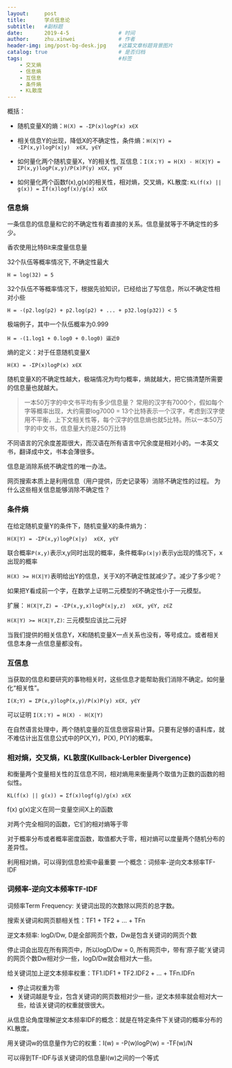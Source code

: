 ```yaml
---
layout:     post
title:      学点信息论
subtitle:   #副标题
date:       2019-4-5 				# 时间
author:     zhu.xinwei 		    	# 作者
header-img: img/post-bg-desk.jpg	#这篇文章标题背景图片
catalog: true 						# 是否归档
tags:								#标签
    - 交叉熵
    - 信息熵
    - 互信息
    - 条件熵
    - KL散度
---
```


概括：
- 随机变量X的熵：`H(X) = -ΣP(x)logP(x) x∈X`

- 相关信息Y的出现，降低X的不确定性，条件熵：`H(X|Y) = -ΣP(x,y)logP(x|y)  x∈X, y∈Y`

- 如何量化两个随机变量X，Y的相关性, 互信息：`I(X；Y) = H(X) - H(X|Y) = ΣP(x,y)logP(x,y)/P(x)P(y) x∈X, y∈Y`

- 如何量化两个函数f(x),g(x)的相关性，相对熵，交叉熵，KL散度: `KL(f(x) || g(x)) = Σf(x)logf(x)/g(x) x∈X`


### 信息熵

一条信息的信息量和它的不确定性有着直接的关系。信息量就等于不确定性的多少。

香农使用比特Bit来度量信息量

32个队伍等概率情况下, 不确定性最大

`H = log(32) = 5`

32个队伍不等概率情况下，根据先验知识，已经给出了写信息，所以不确定性相对小些

`H = -(p2.log(p2) + p2.log(p2) + ... + p32.log(p32)) < 5`

极端例子，其中一个队伍概率为0.999

`H = -(1.log1 + 0.log0 + 0.log0) 逼近0`

熵的定义：对于任意随机变量X

`H(X) = -ΣP(x)logP(x) x∈X`

随机变量X的不确定性越大，极端情况为均匀概率，熵就越大，把它搞清楚所需要的信息量也就越大。

> 一本50万字的中文书平均有多少信息量？
> 常用的汉字有7000个，假如每个字等概率出现，大约需要log7000 = 13个比特表示一个汉字，考虑到汉字使用不平衡，上下文相关性等，每个汉字的信息熵也就5比特。所以一本50万字的中文书，信息量大约是250万比特

不同语言的冗余度差距很大，而汉语在所有语言中冗余度是相对小的。一本英文书，翻译成中文，书本会薄很多。

信息是消除系统不确定性的唯一办法。

网页搜索本质上是利用信息（用户提供，历史记录等）消除不确定性的过程。 为什么这些相关信息能够消除不确定性？

### 条件熵


在给定随机变量Y的条件下，随机变量X的条件熵为：

`H(X|Y) = -ΣP(x,y)logP(x|y)  x∈X, y∈Y`

联合概率`P(x,y)`表示x,y同时出现的概率，条件概率`p(x|y)`表示y出现的情况下，x出现的概率

`H(X) >= H(X|Y)`表明给出Y的信息，关于X的不确定性就减少了。减少了多少呢？

如果把Y看成前一个字，在数学上证明二元模型的不确定性小于一元模型。

扩展：
`H(X|Y,Z) = -ΣP(x,y,x)logP(x|y,z)  x∈X, y∈Y, z∈Z`

`H(X|Y) >= H(X|Y,Z)`: 三元模型应该比二元好

当我们提供的相关信息Y，X和随机变量X一点关系也没有，等号成立。或者相关信息本身一点信息量都没有。


### 互信息

当获取的信息和要研究的事物相关时，这些信息才能帮助我们消除不确定。如何量化“相关性”。

`I(X;Y) = ΣP(x,y)logP(x,y)/P(x)P(y) x∈X, y∈Y`

可以证明 `I(X；Y) = H(X) - H(X|Y)`

在自然语言处理中，两个随机变量的互信息很容易计算。只要有足够的语料库，就不难估计出互信息公式中的P(X,Y)，P(X), P(Y)的概率。

### 相对熵，交叉熵，KL散度(Kullback-Lerbler Divergence)

和衡量两个变量相关性的互信息不同，相对熵用来衡量两个取值为正数的函数的相似性。

`KL(f(x) || g(x)) = Σf(x)logf(g)/g(x) x∈X`

f(x) g(x)定义在同一变量空间X上的函数

对两个完全相同的函数，它们的相对熵等于零 

对于概率分布或者概率密度函数，取值都大于零，相对熵可以度量两个随机分布的差异性。

利用相对熵，可以得到信息检索中最重要 一个概念：词频率-逆向文本频率TF-IDF


### 词频率-逆向文本频率TF-IDF

词频率Term Frequency: 关键词出现的次数除以网页的总字数。

搜索关键词和网页额相关性：TF1 + TF2 + ... + TFn


逆文本频率: logD/Dw, D是全部网页个数，Dw是包含关键词的网页个数

停止词会出现在所有网页中，所以logD/Dw = 0, 所有网页中，带有’原子能‘关键词的网页个数Dw相对少一些，logD/Dw就会相对大一些。


给关键词加上逆文本频率权重：TF1.IDF1 + TF2.IDF2 + ... + TFn.IDFn

- 停止词权重为零
- 关键词越是专业，包含关键词的网页数相对少一些，逆文本频率就会相对大一些，给该关键词的权重就很很大。

从信息论角度理解逆文本频率IDF的概念：就是在特定条件下关键词的概率分布的KL散度。

用关键词w的信息量作为它的权重：I(w) = -P(w)logP(w) = -TF(w)/N

可以得到TF-IDF与该关键词的信息量I(w)之间的一个等式